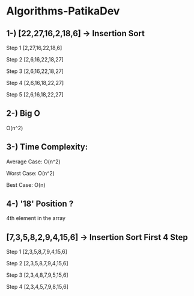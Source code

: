 # Algorithms-PatikaDev

## 1-) [22,27,16,2,18,6] -> Insertion Sort

Step 1 [2,27,16,22,18,6]

Step 2 [2,6,16,22,18,27]

Step 3 [2,6,16,22,18,27]

Step 4 [2,6,16,18,22,27]

Step 5 [2,6,16,18,22,27]

## 2-) Big O 

O(n^2)

## 3-) Time Complexity: 

Average Case: O(n^2)

Worst Case: O(n^2)

Best Case: O(n)

## 4-) '18' Position ?

4th element in the array

## [7,3,5,8,2,9,4,15,6] -> Insertion Sort First 4 Step

Step 1 [2,3,5,8,7,9,4,15,6]

Step 2 [2,3,5,8,7,9,4,15,6]

Step 3 [2,3,4,8,7,9,5,15,6]

Step 4 [2,3,4,5,7,9,8,15,6]




